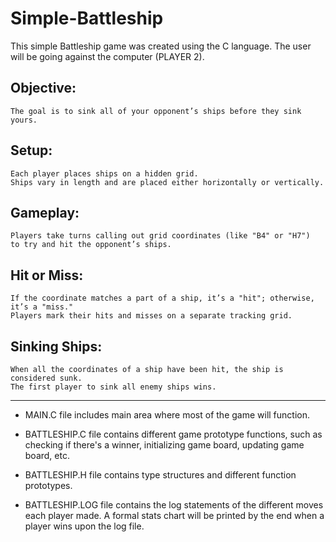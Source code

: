# Simple-Battleship

This simple Battleship game was created using the C language. The user will be going against the computer (PLAYER 2). 
## Objective: 
    The goal is to sink all of your opponent’s ships before they sink yours.
## Setup: 
    Each player places ships on a hidden grid. 
    Ships vary in length and are placed either horizontally or vertically.
## Gameplay: 
    Players take turns calling out grid coordinates (like "B4" or "H7") 
    to try and hit the opponent’s ships.
## Hit or Miss: 
    If the coordinate matches a part of a ship, it’s a "hit"; otherwise, it’s a "miss." 
    Players mark their hits and misses on a separate tracking grid.
## Sinking Ships:
    When all the coordinates of a ship have been hit, the ship is considered sunk. 
    The first player to sink all enemy ships wins.

-------------------------------------------------------------------------------------------------------------------------------------------------------------

* MAIN.C file includes main area where most of the game will function.

* BATTLESHIP.C file contains different game prototype functions, such as checking if there's a winner, initializing game board, updating game board, etc.
  
* BATTLESHIP.H file contains type structures and different function prototypes.
  
* BATTLESHIP.LOG file contains the log statements of the different moves each player made. A formal stats chart will be printed by the end when a player
                wins upon the log file.
